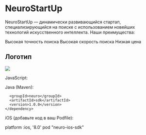 # NeuroStartUp
NeuroStartUp — динамически развивающийся стартап, специализирующийся на поиске с использованием новейших технологий искусственного интеллекта. Наши преимущества:

Высокая точность поиска
Высокая скорость поиска
Низкая цена

## Логотип

![](https://github.com/Arctur1/task1/blob/main/img1.png)

JavaScript:

<script src="https://localhost/neuro.sdk.min.js"></script>
Java (Maven):

```<dependency>
  <groupId>neuro</groupId>
  <artifactId>sdk</artifactId>
  <version>1.0.0</version>
</dependency>
```
iOS (добавьте код в ваш Podfile):

platform :ios, '8.0'
pod "neuro-ios-sdk"
